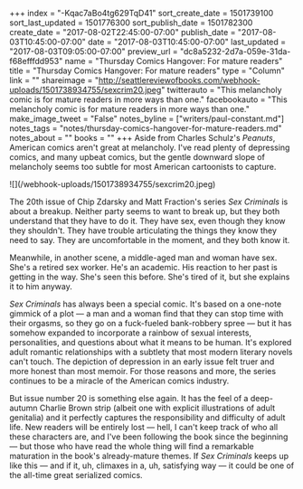 +++
index = "-Kqac7aBo4tg629TqD41"
sort_create_date = 1501739100
sort_last_updated = 1501776300
sort_publish_date = 1501782300
create_date = "2017-08-02T22:45:00-07:00"
publish_date = "2017-08-03T10:45:00-07:00"
date = "2017-08-03T10:45:00-07:00"
last_updated = "2017-08-03T09:05:00-07:00"
preview_url = "dc8a5232-2d7a-059e-31da-f68efffdd953"
name = "Thursday Comics Hangover: For mature readers"
title = "Thursday Comics Hangover: For mature readers"
type = "Column"
link = ""
shareimage = "http://seattlereviewofbooks.com/webhook-uploads/1501738934755/sexcrim20.jpeg"
twitterauto = "This melancholy comic is for mature readers in more ways than one."
facebookauto = "This melancholy comic is for mature readers in more ways than one."
make_image_tweet = "False"
notes_byline = ["writers/paul-constant.md"]
notes_tags = "notes/thursday-comics-hangover-for-mature-readers.md"
notes_about = ""
books = ""
+++
Aside from Charles Schulz's *Peanuts*, American comics aren't great at melancholy. I've read plenty of depressing comics, and many upbeat comics, but the gentle downward slope of melancholy seems too subtle for most American cartoonists to capture.

<p class="image-left">![](/webhook-uploads/1501738934755/sexcrim20.jpeg)</p>

The 20th issue of Chip Zdarsky and Matt Fraction's series *Sex Criminals* is about a breakup. Neither party seems to want to break up, but they both understand that they have to do it. They have sex, even though they know they shouldn't. They have trouble articulating the things they know they need to say. They are uncomfortable in the moment, and they both know it.

Meanwhile, in another scene, a middle-aged man and woman have sex. She's a retired sex worker. He's an academic. His reaction to her past is getting in the way. She's seen this before. She's tired of it, but she explains it to him anyway.

*Sex Criminals* has always been a special comic. It's based on a one-note gimmick of a plot — a man and a woman find that they can stop time with their orgasms, so they go on a fuck-fueled bank-robbery spree — but it has somehow expanded to incorporate a rainbow of sexual interests, personalities, and questions about what it means to be human. It's explored adult romantic relationships with a subtlety that most modern literary novels can't touch. The depiction of depression in an early issue felt truer and more honest than most memoir. For those reasons and more, the series continues to be a miracle of the American comics industry.

But issue number 20 is something else again. It has the feel of a deep-autumn Charlie Brown strip (albeit one with explicit illustrations of adult genitalia) and it perfectly captures the responsibility and difficulty of adult life. New readers will be entirely lost — hell, I can't keep track of who all these characters are, and I've been following the book since the beginning — but those who  have read the whole thing will find a remarkable maturation in the book's already-mature themes. If *Sex Criminals* keeps up like this — and if it, uh, climaxes in a, uh, satisfying way — it could be one of the all-time great serialized comics.